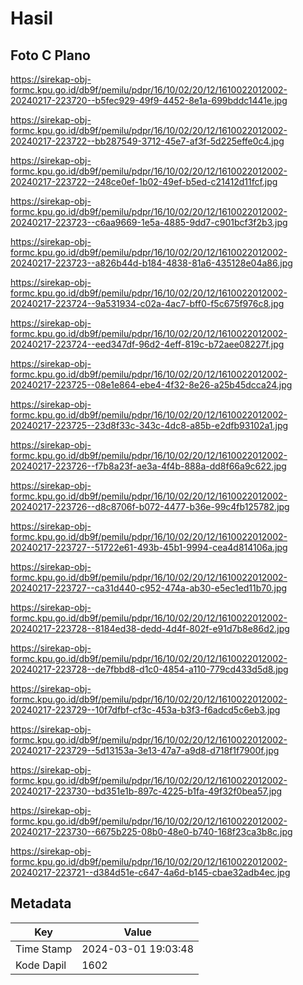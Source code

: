 # Hasil

## Foto C Plano

https://sirekap-obj-formc.kpu.go.id/db9f/pemilu/pdpr/16/10/02/20/12/1610022012002-20240217-223720--b5fec929-49f9-4452-8e1a-699bddc1441e.jpg

https://sirekap-obj-formc.kpu.go.id/db9f/pemilu/pdpr/16/10/02/20/12/1610022012002-20240217-223722--bb287549-3712-45e7-af3f-5d225effe0c4.jpg

https://sirekap-obj-formc.kpu.go.id/db9f/pemilu/pdpr/16/10/02/20/12/1610022012002-20240217-223722--248ce0ef-1b02-49ef-b5ed-c21412d11fcf.jpg

https://sirekap-obj-formc.kpu.go.id/db9f/pemilu/pdpr/16/10/02/20/12/1610022012002-20240217-223723--c6aa9669-1e5a-4885-9dd7-c901bcf3f2b3.jpg

https://sirekap-obj-formc.kpu.go.id/db9f/pemilu/pdpr/16/10/02/20/12/1610022012002-20240217-223723--a826b44d-b184-4838-81a6-435128e04a86.jpg

https://sirekap-obj-formc.kpu.go.id/db9f/pemilu/pdpr/16/10/02/20/12/1610022012002-20240217-223724--9a531934-c02a-4ac7-bff0-f5c675f976c8.jpg

https://sirekap-obj-formc.kpu.go.id/db9f/pemilu/pdpr/16/10/02/20/12/1610022012002-20240217-223724--eed347df-96d2-4eff-819c-b72aee08227f.jpg

https://sirekap-obj-formc.kpu.go.id/db9f/pemilu/pdpr/16/10/02/20/12/1610022012002-20240217-223725--08e1e864-ebe4-4f32-8e26-a25b45dcca24.jpg

https://sirekap-obj-formc.kpu.go.id/db9f/pemilu/pdpr/16/10/02/20/12/1610022012002-20240217-223725--23d8f33c-343c-4dc8-a85b-e2dfb93102a1.jpg

https://sirekap-obj-formc.kpu.go.id/db9f/pemilu/pdpr/16/10/02/20/12/1610022012002-20240217-223726--f7b8a23f-ae3a-4f4b-888a-dd8f66a9c622.jpg

https://sirekap-obj-formc.kpu.go.id/db9f/pemilu/pdpr/16/10/02/20/12/1610022012002-20240217-223726--d8c8706f-b072-4477-b36e-99c4fb125782.jpg

https://sirekap-obj-formc.kpu.go.id/db9f/pemilu/pdpr/16/10/02/20/12/1610022012002-20240217-223727--51722e61-493b-45b1-9994-cea4d814106a.jpg

https://sirekap-obj-formc.kpu.go.id/db9f/pemilu/pdpr/16/10/02/20/12/1610022012002-20240217-223727--ca31d440-c952-474a-ab30-e5ec1ed11b70.jpg

https://sirekap-obj-formc.kpu.go.id/db9f/pemilu/pdpr/16/10/02/20/12/1610022012002-20240217-223728--8184ed38-dedd-4d4f-802f-e91d7b8e86d2.jpg

https://sirekap-obj-formc.kpu.go.id/db9f/pemilu/pdpr/16/10/02/20/12/1610022012002-20240217-223728--de7fbbd8-d1c0-4854-a110-779cd433d5d8.jpg

https://sirekap-obj-formc.kpu.go.id/db9f/pemilu/pdpr/16/10/02/20/12/1610022012002-20240217-223729--10f7dfbf-cf3c-453a-b3f3-f6adcd5c6eb3.jpg

https://sirekap-obj-formc.kpu.go.id/db9f/pemilu/pdpr/16/10/02/20/12/1610022012002-20240217-223729--5d13153a-3e13-47a7-a9d8-d718f1f7900f.jpg

https://sirekap-obj-formc.kpu.go.id/db9f/pemilu/pdpr/16/10/02/20/12/1610022012002-20240217-223730--bd351e1b-897c-4225-b1fa-49f32f0bea57.jpg

https://sirekap-obj-formc.kpu.go.id/db9f/pemilu/pdpr/16/10/02/20/12/1610022012002-20240217-223730--6675b225-08b0-48e0-b740-168f23ca3b8c.jpg

https://sirekap-obj-formc.kpu.go.id/db9f/pemilu/pdpr/16/10/02/20/12/1610022012002-20240217-223721--d384d51e-c647-4a6d-b145-cbae32adb4ec.jpg


## Metadata

| Key        | Value               |
| ---------- | ------------------- |
| Time Stamp | 2024-03-01 19:03:48 |
| Kode Dapil | 1602                |



